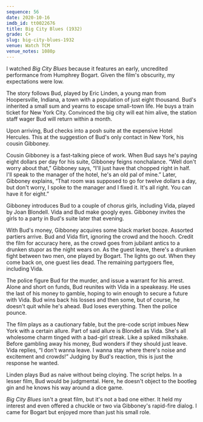 ```yaml
---
sequence: 56
date: 2020-10-16
imdb_id: tt0022676
title: Big City Blues (1932)
grade: C+
slug: big-city-blues-1932
venue: Watch TCM
venue_notes: 1080p
---
```


I watched _Big City Blues_ because it features an early, uncredited performance from Humphrey Bogart. Given the film's obscurity, my expectations were low.

<!-- end -->

The story follows Bud, played by Eric Linden, a young man from Hoopersville, Indiana, a town with a population of just eight thousand. Bud's inherited a small sum and yearns to escape small-town life. He buys a train ticket for New York City. Convinced the big city will eat him alive, the station staff wager Bud will return within a month.

Upon arriving, Bud checks into a posh suite at the expensive Hotel Hercules. This at the suggestion of Bud's only contact in New York, his cousin Gibboney.

Cousin Gibboney is a fast-talking piece of work. When Bud says he's paying eight dollars per day for his suite, Gibboney feigns nonchalance. “Well don't worry about that,” Gibboney says, “I'll just have that chopped right in half. I'll speak to the manager of the hotel, he's an old pal of mine.” Later, Gibboney explains, “That room was supposed to go for twelve dollars a day, but don't worry, I spoke to the manager and I fixed it. It's all right. You can have it for eight.”

Gibboney introduces Bud to a couple of chorus girls, including Vida, played by Joan Blondell. Vida and Bud make googly eyes. Gibboney invites the girls to a party in Bud's suite later that evening.

With Bud's money, Gibboney acquires some black market booze. Assorted partiers arrive. Bud and Vida flirt, ignoring the crowd and the hooch. Credit the film for accuracy here, as the crowd goes from jubilant antics to a drunken stupor as the night wears on. As the guest leave, there's a drunken fight between two men, one played by Bogart. The lights go out. When they come back on, one guest lies dead. The remaining partygoers flee, including Vida.

The police figure Bud for the murder, and issue a warrant for his arrest. Alone and short on funds, Bud reunites with Vida in a speakeasy. He uses the last of his money to gamble, hoping to win enough to secure a future with Vida. Bud wins back his losses and then some, but of course, he doesn't quit while he's ahead. Bud loses everything. Then the police pounce.

The film plays as a cautionary fable, but the pre-code script imbues New York with a certain allure. Part of said allure is Blondell as Vida. She's all wholesome charm tinged with a bad-girl streak. Like a spiked milkshake. Before gambling away his money, Bud wonders if they should just leave. Vida replies, “I don't wanna leave. I wanna stay where there's noise and excitement and crowds!” Judging by Bud's reaction, this is just the response he wanted.

Linden plays Bud as naive without being cloying. The script helps. In a lesser film, Bud would be judgmental. Here, he doesn't object to the bootleg gin and he knows his way around a dice game.

_Big City Blues_ isn't a great film, but it's not a bad one either. It held my interest and even offered a chuckle or two via Gibboney's rapid-fire dialog. I came for Bogart but enjoyed more than just his small role.
